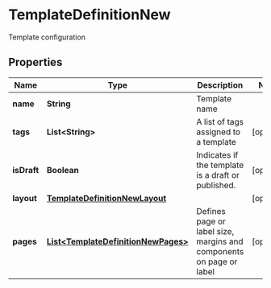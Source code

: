 

# TemplateDefinitionNew

Template configuration

## Properties

Name | Type | Description | Notes
------------ | ------------- | ------------- | -------------
**name** | **String** | Template name | 
**tags** | **List&lt;String&gt;** | A list of tags assigned to a template |  [optional]
**isDraft** | **Boolean** | Indicates if the template is a draft or published. |  [optional]
**layout** | [**TemplateDefinitionNewLayout**](TemplateDefinitionNewLayout.md) |  |  [optional]
**pages** | [**List&lt;TemplateDefinitionNewPages&gt;**](TemplateDefinitionNewPages.md) | Defines page or label size, margins and components on page or label |  [optional]



